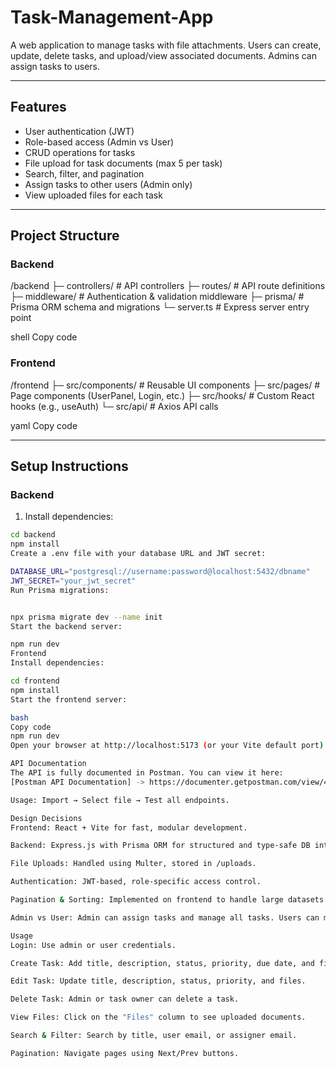 # Task-Management-App

A web application to manage tasks with file attachments. Users can create, update, delete tasks, and upload/view associated documents. Admins can assign tasks to users.

---

## Features
- User authentication (JWT)
- Role-based access (Admin vs User)
- CRUD operations for tasks
- File upload for task documents (max 5 per task)
- Search, filter, and pagination
- Assign tasks to other users (Admin only)
- View uploaded files for each task

---

## Project Structure

### Backend
/backend
├─ controllers/ # API controllers
├─ routes/ # API route definitions
├─ middleware/ # Authentication & validation middleware
├─ prisma/ # Prisma ORM schema and migrations
└─ server.ts # Express server entry point

shell
Copy code

### Frontend
/frontend
├─ src/components/ # Reusable UI components
├─ src/pages/ # Page components (UserPanel, Login, etc.)
├─ src/hooks/ # Custom React hooks (e.g., useAuth)
└─ src/api/ # Axios API calls

yaml
Copy code

---

## Setup Instructions

### Backend

1. Install dependencies:
```bash
cd backend
npm install
Create a .env file with your database URL and JWT secret:

DATABASE_URL="postgresql://username:password@localhost:5432/dbname"
JWT_SECRET="your_jwt_secret"
Run Prisma migrations:


npx prisma migrate dev --name init
Start the backend server:

npm run dev
Frontend
Install dependencies:

cd frontend
npm install
Start the frontend server:

bash
Copy code
npm run dev
Open your browser at http://localhost:5173 (or your Vite default port).

API Documentation
The API is fully documented in Postman. You can view it here:
[Postman API Documentation] -> https://documenter.getpostman.com/view/46726798/2sB3Wk14a2

Usage: Import → Select file → Test all endpoints.

Design Decisions
Frontend: React + Vite for fast, modular development.

Backend: Express.js with Prisma ORM for structured and type-safe DB interactions.

File Uploads: Handled using Multer, stored in /uploads.

Authentication: JWT-based, role-specific access control.

Pagination & Sorting: Implemented on frontend to handle large datasets efficiently.

Admin vs User: Admin can assign tasks and manage all tasks. Users can manage only their tasks.

Usage
Login: Use admin or user credentials.

Create Task: Add title, description, status, priority, due date, and files (max 5).

Edit Task: Update title, description, status, priority, and files.

Delete Task: Admin or task owner can delete a task.

View Files: Click on the "Files" column to see uploaded documents.

Search & Filter: Search by title, user email, or assigner email.

Pagination: Navigate pages using Next/Prev buttons.

